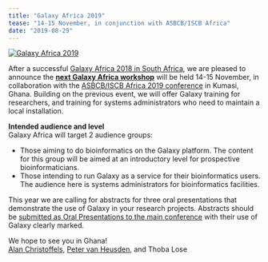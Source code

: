 ```yaml
---
title: "Galaxy Africa 2019"
tease: "14-15 November, in conjunction with ASBCB/ISCB Africa"
date: "2019-08-29"
---
```


[<img class="float-right img-responsive" style="max-width: 14rem;" src="/images/galaxy-logos/galaxy-africa-logo-big.png" alt="Galaxy Africa 2019" />](https://www.iscb.org/iscbafrica2019-ps/iscbafrica2019-worktut#galaxy)

After a successful [Galaxy Africa 2018 in South Africa](http://galaxyafrica.sanbi.ac.za/), we are pleased to announce the **[next Galaxy Africa workshop](https://www.iscb.org/iscbafrica2019-ps/iscbafrica2019-worktut#galaxy)** will be held 14-15 November, in collaboration with the [ASBCB/ISCB Africa 2019 conference](https://www.iscb.org/iscbafrica2019) in Kumasi, Ghana. Building on the previous event, we will offer Galaxy training for researchers, and training for systems administrators who need to maintain a local installation. 

**Intended audience and level**<br />
Galaxy Africa will target 2 audience groups:

* Those aiming to do bioinformatics on the Galaxy platform. The content for this group will be aimed at an introductory level for prospective bioinformaticians.
* Those intending to run Galaxy as a service for their bioinformatics users. The audience here is systems administrators for bioinformatics facilities.

This year we are calling for abstracts for three oral presentations that demonstrate the use of Galaxy in your research projects. Abstracts should be [submitted as Oral Presentations to the main conference](https://www.iscb.org/iscbafrica2019-call/iscbafrica2019-oral-submission) with their use of Galaxy clearly marked. 

We hope to see you in Ghana!<br />
[Alan Christoffels](https://www.uwc.ac.za/Biography/Pages/Prof-Alan-Christoffels.aspx), [Peter van Heusden](https://www.researchgate.net/profile/Peter_Van_Heusden), and Thoba Lose
